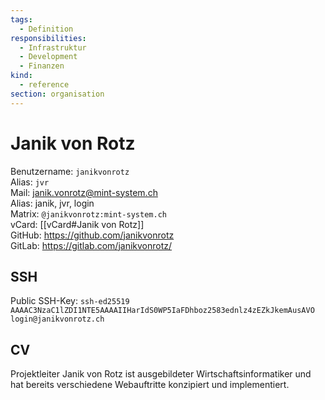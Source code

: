 ```yaml
---
tags:
  - Definition
responsibilities:
  - Infrastruktur
  - Development
  - Finanzen
kind:
  - reference
section: organisation
---
```

# Janik von Rotz

Benutzername: `janikvonrotz`\
Alias: `jvr`\
Mail: <janik.vonrotz@mint-system.ch>\
Alias: janik, jvr, login\
Matrix: `@janikvonrotz:mint-system.ch`\
vCard: [[vCard#Janik von Rotz]]\
GitHub: <https://github.com/janikvonrotz>\
GitLab: <https://gitlab.com/janikvonrotz/>

## SSH

Public SSH-Key: `ssh-ed25519 AAAAC3NzaC1lZDI1NTE5AAAAIIHarIdS0WP5IaFDhboz2583ednlz4zEZkJkemAusAVO login@janikvonrotz.ch`

## CV

Projektleiter Janik von Rotz ist ausgebildeter Wirtschaftsinformatiker und hat bereits verschiedene Webauftritte konzipiert und implementiert. 